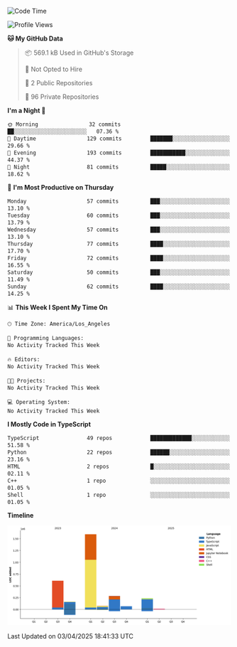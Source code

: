 <!--START_SECTION:waka-->
![Code Time](http://img.shields.io/badge/Code%20Time-64%20hrs%2058%20mins-blue)

![Profile Views](http://img.shields.io/badge/Profile%20Views-0-blue)

**🐱 My GitHub Data** 

> 📦 569.1 kB Used in GitHub's Storage 
 > 
> 🚫 Not Opted to Hire
 > 
> 📜 2 Public Repositories 
 > 
> 🔑 96 Private Repositories 
 > 
**I'm a Night 🦉** 

```text
🌞 Morning                32 commits          ██░░░░░░░░░░░░░░░░░░░░░░░   07.36 % 
🌆 Daytime                129 commits         ███████░░░░░░░░░░░░░░░░░░   29.66 % 
🌃 Evening                193 commits         ███████████░░░░░░░░░░░░░░   44.37 % 
🌙 Night                  81 commits          █████░░░░░░░░░░░░░░░░░░░░   18.62 % 
```
📅 **I'm Most Productive on Thursday** 

```text
Monday                   57 commits          ███░░░░░░░░░░░░░░░░░░░░░░   13.10 % 
Tuesday                  60 commits          ███░░░░░░░░░░░░░░░░░░░░░░   13.79 % 
Wednesday                57 commits          ███░░░░░░░░░░░░░░░░░░░░░░   13.10 % 
Thursday                 77 commits          ████░░░░░░░░░░░░░░░░░░░░░   17.70 % 
Friday                   72 commits          ████░░░░░░░░░░░░░░░░░░░░░   16.55 % 
Saturday                 50 commits          ███░░░░░░░░░░░░░░░░░░░░░░   11.49 % 
Sunday                   62 commits          ████░░░░░░░░░░░░░░░░░░░░░   14.25 % 
```


📊 **This Week I Spent My Time On** 

```text
🕑︎ Time Zone: America/Los_Angeles

💬 Programming Languages: 
No Activity Tracked This Week

🔥 Editors: 
No Activity Tracked This Week

🐱‍💻 Projects: 
No Activity Tracked This Week

💻 Operating System: 
No Activity Tracked This Week
```

**I Mostly Code in TypeScript** 

```text
TypeScript               49 repos            █████████████░░░░░░░░░░░░   51.58 % 
Python                   22 repos            ██████░░░░░░░░░░░░░░░░░░░   23.16 % 
HTML                     2 repos             █░░░░░░░░░░░░░░░░░░░░░░░░   02.11 % 
C++                      1 repo              ░░░░░░░░░░░░░░░░░░░░░░░░░   01.05 % 
Shell                    1 repo              ░░░░░░░░░░░░░░░░░░░░░░░░░   01.05 % 
```



**Timeline**

![Lines of Code chart](https://raw.githubusercontent.com/hassanxelamin/hassanxelamin/main/assets/bar_graph.png)


 Last Updated on 03/04/2025 18:41:33 UTC
<!--END_SECTION:waka-->

<!--
**hassanxelamin/hassanxelamin** is a ✨ _special_ ✨ repository because its `README.md` (this file) appears on your GitHub profile.

Here are some ideas to get you started:

- 🔭 I’m currently working on ...
- 🌱 I’m currently learning ...
- 👯 I’m looking to collaborate on ...
- 🤔 I’m looking for help with ...
- 💬 Ask me about ...
- 📫 How to reach me: ...
- 😄 Pronouns: ...
- ⚡ Fun fact: ...
-->
